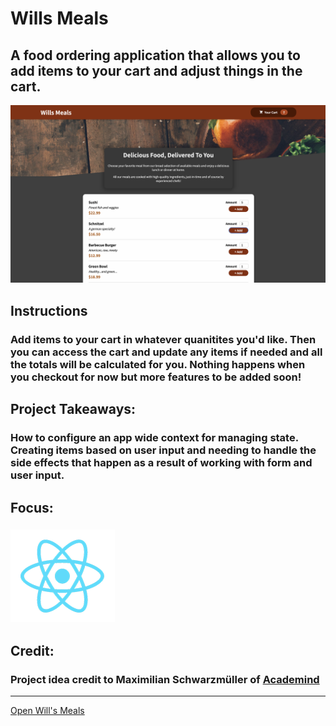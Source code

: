 # Wills Meals
## A food ordering application that allows you to add items to your cart and adjust things in the cart.
![Expense Tracker Preview](../../src/img/projects/previews/wills-meals.png)
## Instructions
### Add items to your cart in whatever quanitites you'd like. Then you can access the cart and update any items if needed and all the totals will be calculated for you. Nothing happens when you checkout for now but more features to be added soon!
## Project Takeaways:
### How to configure an app wide context for managing state. Creating items based on user input and needing to handle the side effects that happen as a result of working with form and user input.
## Focus:
### ![Atom Icon](../../src/img/misc/atom.png)
## Credit:
### Project idea credit to Maximilian Schwarzmüller of [Academind](https://academind.com/)

***
[Open Will's Meals](https://www.willswebsitesdesign.com/projects/wills-meals.html)